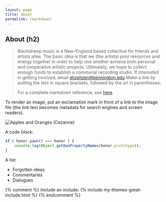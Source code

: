 ```yaml
---
layout: page
title: About
permalink: /markdown/
---
```


## About (h2)
> Blacksheep music is a New-England based collective for friends and artists alike. The basic idea is that we (the artists)
> pool resources and energy together in order to help one another achieve both personal and cooperative artistic projects. Ultimately,
> we hope to collect enough funds to establish a communal recording studio. If interested in getting involved, email elizeltzer@bennington.edu
Make a link by putting the text in square brackets, followed by the url in parentheses:

> For a complete markdown reference, see [here](http://kramdown.gettalong.org/syntax.html#link-definitions).

To render an image, put an exclamation mark in front of a link to the image file (the link text becomes metadata for search engines and screen readers).

![Apples and Oranges (Cezanne)](/assets/image.jpg)

A code block:

```js
if ( honor.pawn() === honor ) {
	console.log(Object.getOwnPropertyNames(honor.prototype));
}
```

A list:

- Forgotten ideas
- Commentaries
- Dialogues


{% comment %}
Include an include:
{% include my-themes-great-include.html %}
{% endcomment %}

